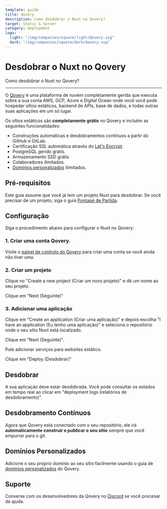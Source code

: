```yaml
---
template: guide
title: Qovery
description: Como desdobrar o Nuxt no Qovery?
target: Static & Server
category: deployment
logo:
  light: "/img/companies/square/light/Qovery.svg"
  dark: "/img/companies/square/dark/Qovery.svg"
---
```

# Desdobrar o Nuxt no Qovery

Como desdobrar o Nuxt no Qovery?

---

O [Qovery](https://qovery.com) é uma plataforma de nuvém completamente gerida que executa sobre a sua conta AWS, GCP, Azure e Digital Ocean onde você você pode hospedar sítios estáticos, backend de APIs, base de dados, e todas outras suas aplicações em um só lugar.

Os sítios estáticos são **completamente grátis** no Qovery e incluêm as seguintes funcionalidades:

- Construções automáticas e desdobramentos contínuos a partir do GitHub e GitLab.
- Certificação SSL automática através do [Let's Encrypt](https://letsencrypt.org).
- PostgreSQL gerido grátis.
- Armazenamento SSD grátis
- Colaboradores ilimitados.
- [Domínios personalizados](https://docs.qovery.com/guides/getting-started/setting-custom-domain/) ilimitados.

## Pré-requisitos

Este guia assume que você já tem um projeto Nuxt para desdobrar. Se você precisar de um projeto, siga o guia [Pontapé de Partida](/docs/get-started/installation).

## Configuração

Siga o procedimento abaixo para configurar o Nuxt no Qovery:

### 1. Criar uma conta Qovery.

Visite o [painel de controlo do Qovery](https://console.qovery.com) para criar uma conta se você ainda não tiver uma.

### 2. Criar um projeto

Clique no "Create a new project (Criar um novo projeto)" e dê um nome ao seu projeto.

Clique em "Next (Seguinte)"

### 3. Adicionar uma aplicação

Clique em "Create an application (Criar uma aplicação)" e depois escolha "I have an application (Eu tenho uma aplicação)" e seleciona o repositório onde o seu sítio Nuxt está localizado.

Clique em "Next (Seguinte)".

Pule adicionar serviços para websites estático.

Clique em "Deploy (Desdobrar)"

## Desdobrar

A sua aplicação deve estár desdobrada. Você pode consultar os estados em tempo real ao clicar em "deployment logs (relatórios de desdobramento)".

## Desdobramento Contínuos

Agora que Qovery está conectado com o seu repositório, ele irá **automaticamente construir e publicar o seu sítio** sempre que você empurrar para o git.

## Domínios Personalizados

Adicione o seu próprio domínio ao seu sítio facilmente usando o guia de [domínios personalizados](https://docs.qovery.com/guides/getting-started/setting-custom-domain/) do Qovery.

## Suporte

Converse com os desenvolvedores da Qovery no [Discord](https://discord.qovery.com) se você procesar de ajuda.
